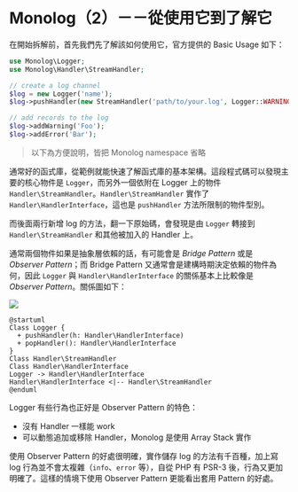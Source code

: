 # Monolog（2）－－從使用它到了解它 

在開始拆解前，首先我們先了解該如何使用它，官方提供的 Basic Usage 如下：

```php
use Monolog\Logger;
use Monolog\Handler\StreamHandler;

// create a log channel
$log = new Logger('name');
$log->pushHandler(new StreamHandler('path/to/your.log', Logger::WARNING));

// add records to the log
$log->addWarning('Foo');
$log->addError('Bar');
```

> 以下為方便說明，皆把 Monolog namespace 省略

通常好的函式庫，從範例就能快速了解函式庫的基本架構。這段程式碼可以發現主要的核心物件是 `Logger`，而另外一個依附在 Logger 上的物件 `Handler\StreamHandler`。`Handler\StreamHandler` 實作了 `Handler\HandlerInterface`，這也是 `pushHandler` 方法所限制的物件型別。

而後面兩行新增 log 的方法，翻一下原始碼，會發現是由 `Logger` 轉接到 `Handler\StreamHandler` 和其他被加入的 Handler 上。

通常兩個物件如果是抽象層依賴的話，有可能會是 *Bridge Pattern* 或是 *Observer Pattern*；而 Bridge Pattern 又通常會是建構時期決定依賴的物件為何，因此 `Logger` 與 `Handler\HandlerInterface` 的關係基本上比較像是 *Observer Pattern*。關係圖如下：

![](http://www.plantuml.com/plantuml/png/SoWkIImgAStDuNBEIImkLl39JqzFBLAevb9Gq5OeA2tEy4ZCIyb9BTB8i5A0CcEWj6TUIMfHMc9ogYP4SNu1JAqcRhLSjL2BO0g2IufI4tEXF3Gv3CrGr-dQuLQ2IqB1faPN5uUj3gbvAS0W0000)

```puml
@startuml
Class Logger {
  + pushHandler(h: Handler\HandlerInterface)
  + popHandler(): Handler\HandlerInterface
}
Class Handler\StreamHandler
Class Handler\HandlerInterface
Logger -> Handler\HandlerInterface
Handler\HandlerInterface <|-- Handler\StreamHandler
@enduml
```

Logger 有些行為也正好是 Observer Pattern 的特色：

* 沒有 Handler 一樣能 work
* 可以動態追加或移除 Handler，Monolog 是使用 Array Stack 實作

使用 Observer Pattern 的好處很明確，實作儲存 log 的方法有千百種，加上寫 log 行為並不會太複雜（`info`、`error` 等），自從 PHP 有 PSR-3 後，行為又更加明確了。這樣的情境下使用 Observer Pattern 更能看出套用 Pattern 的好處。
